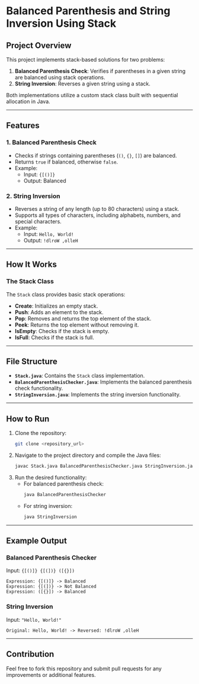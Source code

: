 # Balanced Parenthesis and String Inversion Using Stack

## Project Overview
This project implements stack-based solutions for two problems:

1. **Balanced Parenthesis Check**: Verifies if parentheses in a given string are balanced using stack operations.
2. **String Inversion**: Reverses a given string using a stack.

Both implementations utilize a custom stack class built with sequential allocation in Java.

---

## Features
### 1. Balanced Parenthesis Check
- Checks if strings containing parentheses (`()`, `{}`, `[]`) are balanced.
- Returns `true` if balanced, otherwise `false`.
- Example:
  - Input: `{[()]}`
  - Output: Balanced

### 2. String Inversion
- Reverses a string of any length (up to 80 characters) using a stack.
- Supports all types of characters, including alphabets, numbers, and special characters.
- Example:
  - Input: `Hello, World!`
  - Output: `!dlroW ,olleH`

---

## How It Works
### The Stack Class
The `Stack` class provides basic stack operations:
- **Create**: Initializes an empty stack.
- **Push**: Adds an element to the stack.
- **Pop**: Removes and returns the top element of the stack.
- **Peek**: Returns the top element without removing it.
- **IsEmpty**: Checks if the stack is empty.
- **IsFull**: Checks if the stack is full.

---

## File Structure
- **`Stack.java`**: Contains the `Stack` class implementation.
- **`BalancedParenthesisChecker.java`**: Implements the balanced parenthesis check functionality.
- **`StringInversion.java`**: Implements the string inversion functionality.

---

## How to Run
1. Clone the repository:
   ```bash
   git clone <repository_url>
   ```
2. Navigate to the project directory and compile the Java files:
   ```bash
   javac Stack.java BalancedParenthesisChecker.java StringInversion.java
   ```
3. Run the desired functionality:
   - For balanced parenthesis check:
     ```bash
     java BalancedParenthesisChecker
     ```
   - For string inversion:
     ```bash
     java StringInversion
     ```

---

## Example Output
### Balanced Parenthesis Checker
Input: `{[()]} {[(])} ([{}])`
```
Expression: {[()]} -> Balanced
Expression: {[(])} -> Not Balanced
Expression: ([{}]) -> Balanced
```

### String Inversion
Input: `"Hello, World!"`
```
Original: Hello, World! -> Reversed: !dlroW ,olleH
```

---

## Contribution
Feel free to fork this repository and submit pull requests for any improvements or additional features.

